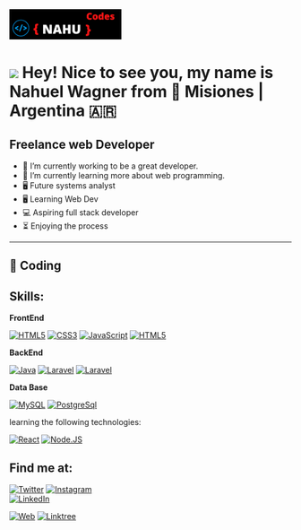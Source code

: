 <img src="./img/NAHU.png" class="rounded-circle" alt="Cinque Terre" width="200"/> 

<h1><img src="https://emojis.slackmojis.com/emojis/images/1531849430/4246/blob-sunglasses.gif?1531849430" width="30"/> Hey! Nice to see you, my name is Nahuel Wagner from 📍 Misiones | Argentina 🇦🇷</h1>


## Freelance web Developer

- 🔭 I’m currently working to be a great developer.
- 🌱 I’m currently learning more about web programming.
- 🖥️ Future systems analyst
- 🖥️ Learning Web Dev
- 💻 Aspiring full stack developer
- ⏳ Enjoying the process
---
## 🚀 Coding
## Skills:

**FrontEnd**

[![HTML5](https://img.shields.io/badge/HTML5-E34F26?style=for-the-badge&logo=html5&logoColor=red&labelColor=101010)]()
[![CSS3](https://img.shields.io/badge/CSS3-1572B6?style=for-the-badge&logo=css3&logoColor=ble&labelColor=101010)]()
[![JavaScript](https://img.shields.io/badge/JavaScript-F7DF1E?style=for-the-badge&logo=javascript&logoColor=white&labelColor=101010)]()
[![HTML5](https://img.shields.io/badge/Bootstrap-7952B3?style=for-the-badge&logo=bootstrap&logoColor=viole&labelColor=101010)]()
</br>

**BackEnd**

[![Java](https://img.shields.io/badge/Java-007396?style=for-the-badge&logo=java&logoColor=white&labelColor=101010)]()
[![Laravel](https://img.shields.io/badge/Laravel-FF2D20?style=for-the-badge&logo=laravel&logoColor=red&labelColor=101010)]()
[![Laravel](https://img.shields.io/badge/Php-777BB4?style=for-the-badge&logo=php&logoColor=viole&labelColor=101010)]()
</br>


**Data Base**

[![MySQL](https://img.shields.io/badge/MySQL-4479A1?style=for-the-badge&logo=mysql&logoColor=white&labelColor=101010)]()
[![PostgreSql](https://img.shields.io/badge/PostgreSQL-4169E1?style=for-the-badge&logo=postgresql&logoColor=blue&labelColor=101010)]()
</br>

learning the following technologies:

[![React](https://img.shields.io/badge/React-61DAFB?style=for-the-badge&logo=react&logoColor=blue&labelColor=101010)]()
[![Node.JS](https://img.shields.io/badge/Node.JS-339933?style=for-the-badge&logo=node.js&logoColor=white&labelColor=101010)]()

## Find me at:

[![Twitter](https://img.shields.io/badge/Twitter-@nahuelitodev-1DA1F2?style=for-the-badge&logo=twitter&logoColor=blue&labelColor=101010)](https://twitter.com/nahuelitodev)
[![Instagram](https://img.shields.io/badge/Instagram-@nahuewagner-E4405F?style=for-the-badge&logo=instagram&logoColor=red&labelColor=101010)](https://instagram.com/nahue_wagner)
</br>
[![LinkedIn](https://img.shields.io/badge/LinkedIn-Nahuel_Wagner-0077B5?style=for-the-badge&logo=linkedin&logoColor=blue&labelColor=101010)](https://www.linkedin.com/in/nahuewagner)

[![Web](https://img.shields.io/badge/My_Website-nahuewagner-14a1f0?style=for-the-badge&logo=dev.to&logoColor=green&labelColor=101010)](https://nahuelito97.github.io/myportfoliona/)
[![Linktree](https://img.shields.io/badge/Linktree-005571?style=for-the-badge&logo=linktree&logoColor=red&labelColor=101010)](https://linktr.ee/Nahuelito97)
